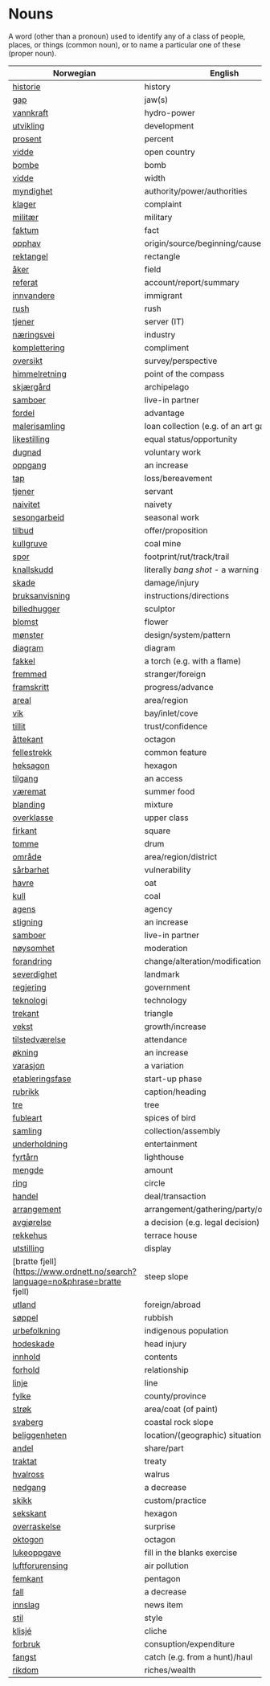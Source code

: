 # Nouns

A word (other than a pronoun) used to identify any of a class of people, places, or things (common noun), or to name a particular one of these (proper noun).

| Norwegian | English | Gender |
| --- | --- | --- |
| [historie](https://www.ordnett.no/search?language=no&phrase=historie) | history | m/f |
| [gap](https://www.ordnett.no/search?language=no&phrase=gap) | jaw(s) | m |
| [vannkraft](https://www.ordnett.no/search?language=no&phrase=vannkraft) | hydro-power | m |
| [utvikling](https://www.ordnett.no/search?language=no&phrase=utvikling) | development | m |
| [prosent](https://www.ordnett.no/search?language=no&phrase=prosent) | percent | m |
| [vidde](https://www.ordnett.no/search?language=no&phrase=vidde) | open country | m |
| [bombe](https://www.ordnett.no/search?language=no&phrase=bombe) | bomb | m |
| [vidde](https://www.ordnett.no/search?language=no&phrase=vidde) | width | m/f |
| [myndighet](https://www.ordnett.no/search?language=no&phrase=myndighet) | authority/power/authorities | m |
| [klager](https://www.ordnett.no/search?language=no&phrase=klager) | complaint | m |
| [militær](https://www.ordnett.no/search?language=no&phrase=militær) | military | m |
| [faktum](https://www.ordnett.no/search?language=no&phrase=faktum) | fact | i |
| [opphav](https://www.ordnett.no/search?language=no&phrase=opphav) | origin/source/beginning/cause | i |
| [rektangel](https://www.ordnett.no/search?language=no&phrase=rektangel) | rectangle | i |
| [åker](https://www.ordnett.no/search?language=no&phrase=åker) | field | m |
| [referat](https://www.ordnett.no/search?language=no&phrase=referat) | account/report/summary | i |
| [innvandere](https://www.ordnett.no/search?language=no&phrase=innvandere) | immigrant | m |
| [rush](https://www.ordnett.no/search?language=no&phrase=rush) | rush | i |
| [tjener](https://www.ordnett.no/search?language=no&phrase=tjener) | server (IT) | m |
| [næringsvei](https://www.ordnett.no/search?language=no&phrase=næringsvei) | industry | m |
| [komplettering](https://www.ordnett.no/search?language=no&phrase=komplettering) | compliment | m |
| [oversikt](https://www.ordnett.no/search?language=no&phrase=oversikt) | survey/perspective | m |
| [himmelretning](https://www.ordnett.no/search?language=no&phrase=himmelretning) | point of the compass | m |
| [skjærgård](https://www.ordnett.no/search?language=no&phrase=skjærgård) | archipelago | m |
| [samboer](https://www.ordnett.no/search?language=no&phrase=samboer) | live-in partner | m |
| [fordel](https://www.ordnett.no/search?language=no&phrase=fordel) | advantage | m |
| [malerisamling](https://www.ordnett.no/search?language=no&phrase=malerisamling) | loan collection (e.g. of an art gallery) | m |
| [likestilling](https://www.ordnett.no/search?language=no&phrase=likestilling) | equal status/opportunity | m |
| [dugnad](https://www.ordnett.no/search?language=no&phrase=dugnad) | voluntary work | m |
| [oppgang](https://www.ordnett.no/search?language=no&phrase=oppgang) | an increase | m |
| [tap](https://www.ordnett.no/search?language=no&phrase=tap) | loss/bereavement | i |
| [tjener](https://www.ordnett.no/search?language=no&phrase=tjener) | servant | m |
| [naivitet](https://www.ordnett.no/search?language=no&phrase=naivitet) | naivety | m |
| [sesongarbeid](https://www.ordnett.no/search?language=no&phrase=sesongarbeid) | seasonal work | i |
| [tilbud](https://www.ordnett.no/search?language=no&phrase=tilbud) | offer/proposition | i |
| [kullgruve](https://www.ordnett.no/search?language=no&phrase=kullgruve) | coal mine | m |
| [spor](https://www.ordnett.no/search?language=no&phrase=spor) | footprint/rut/track/trail | i |
| [knallskudd](https://www.ordnett.no/search?language=no&phrase=knallskudd) | literally _bang shot_ - a warning shot gun | i |
| [skade](https://www.ordnett.no/search?language=no&phrase=skade) | damage/injury | m |
| [bruksanvisning](https://www.ordnett.no/search?language=no&phrase=bruksanvisning) | instructions/directions | m |
| [billedhugger](https://www.ordnett.no/search?language=no&phrase=billedhugger) | sculptor | m |
| [blomst](https://www.ordnett.no/search?language=no&phrase=blomst) | flower | m |
| [mønster](https://www.ordnett.no/search?language=no&phrase=mønster) | design/system/pattern | i |
| [diagram](https://www.ordnett.no/search?language=no&phrase=diagram) | diagram | i |
| [fakkel](https://www.ordnett.no/search?language=no&phrase=fakkel) | a torch (e.g. with a flame) | m |
| [fremmed](https://www.ordnett.no/search?language=no&phrase=fremmed) | stranger/foreign | m |
| [framskritt](https://www.ordnett.no/search?language=no&phrase=framskritt) | progress/advance | i |
| [areal](https://www.ordnett.no/search?language=no&phrase=areal) | area/region | i |
| [vik](https://www.ordnett.no/search?language=no&phrase=vik) | bay/inlet/cove | m |
| [tillit](https://www.ordnett.no/search?language=no&phrase=tillit) | trust/confidence | m |
| [åttekant](https://www.ordnett.no/search?language=no&phrase=åttekant) | octagon | m |
| [fellestrekk](https://www.ordnett.no/search?language=no&phrase=fellestrekk) | common feature | i |
| [heksagon](https://www.ordnett.no/search?language=no&phrase=heksagon) | hexagon | m |
| [tilgang](https://www.ordnett.no/search?language=no&phrase=tilgang) | an access | i |
| [væremat](https://www.ordnett.no/search?language=no&phrase=væremat) | summer food | m |
| [blanding](https://www.ordnett.no/search?language=no&phrase=blanding) | mixture | m |
| [overklasse](https://www.ordnett.no/search?language=no&phrase=overklasse) | upper class | m |
| [firkant](https://www.ordnett.no/search?language=no&phrase=firkant) | square | m |
| [tomme](https://www.ordnett.no/search?language=no&phrase=tomme) | drum | m |
| [område](https://www.ordnett.no/search?language=no&phrase=område) | area/region/district | i |
| [sårbarhet](https://www.ordnett.no/search?language=no&phrase=sårbarhet) | vulnerability | m |
| [havre](https://www.ordnett.no/search?language=no&phrase=havre) | oat | m |
| [kull](https://www.ordnett.no/search?language=no&phrase=kull) | coal | i |
| [agens](https://www.ordnett.no/search?language=no&phrase=agens) | agency | m |
| [stigning](https://www.ordnett.no/search?language=no&phrase=stigning) | an increase | m |
| [samboer](https://www.ordnett.no/search?language=no&phrase=samboer) | live-in partner | m |
| [nøysomhet](https://www.ordnett.no/search?language=no&phrase=nøysomhet) | moderation | m |
| [forandring](https://www.ordnett.no/search?language=no&phrase=forandring) | change/alteration/modification | m |
| [severdighet](https://www.ordnett.no/search?language=no&phrase=severdighet) | landmark | m |
| [regjering](https://www.ordnett.no/search?language=no&phrase=regjering) | government | m |
| [teknologi](https://www.ordnett.no/search?language=no&phrase=teknologi) | technology | m |
| [trekant](https://www.ordnett.no/search?language=no&phrase=trekant) | triangle | m |
| [vekst](https://www.ordnett.no/search?language=no&phrase=vekst) | growth/increase | m |
| [tilstedværelse](https://www.ordnett.no/search?language=no&phrase=tilstedværelse) | attendance | i |
| [økning](https://www.ordnett.no/search?language=no&phrase=økning) | an increase | m |
| [varasjon](https://www.ordnett.no/search?language=no&phrase=varasjon) | a variation | m |
| [etableringsfase](https://www.ordnett.no/search?language=no&phrase=etableringsfase) | start-up phase | m |
| [rubrikk](https://www.ordnett.no/search?language=no&phrase=rubrikk) | caption/heading | m |
| [tre](https://www.ordnett.no/search?language=no&phrase=tre) | tree | i |
| [fubleart](https://www.ordnett.no/search?language=no&phrase=fubleart) | spices of bird | m/f |
| [samling](https://www.ordnett.no/search?language=no&phrase=samling) | collection/assembly | m |
| [underholdning](https://www.ordnett.no/search?language=no&phrase=underholdning) | entertainment | m |
| [fyrtårn](https://www.ordnett.no/search?language=no&phrase=fyrtårn) | lighthouse | i |
| [mengde](https://www.ordnett.no/search?language=no&phrase=mengde) | amount | m |
| [ring](https://www.ordnett.no/search?language=no&phrase=ring) | circle | m |
| [handel](https://www.ordnett.no/search?language=no&phrase=handel) | deal/transaction | m |
| [arrangement](https://www.ordnett.no/search?language=no&phrase=arrangement) | arrangement/gathering/party/organisation | i |
| [avgjørelse](https://www.ordnett.no/search?language=no&phrase=avgjørelse) | a decision (e.g. legal decision) | m |
| [rekkehus](https://www.ordnett.no/search?language=no&phrase=rekkehus) | terrace house | i |
| [utstilling](https://www.ordnett.no/search?language=no&phrase=utstilling) | display | m |
| [bratte fjell](https://www.ordnett.no/search?language=no&phrase=bratte fjell) | steep slope | m |
| [utland](https://www.ordnett.no/search?language=no&phrase=utland) | foreign/abroad | m |
| [søppel](https://www.ordnett.no/search?language=no&phrase=søppel) | rubbish | i |
| [urbefolkning](https://www.ordnett.no/search?language=no&phrase=urbefolkning) | indigenous population | m |
| [hodeskade](https://www.ordnett.no/search?language=no&phrase=hodeskade) | head injury | m |
| [innhold](https://www.ordnett.no/search?language=no&phrase=innhold) | contents | i |
| [forhold](https://www.ordnett.no/search?language=no&phrase=forhold) | relationship | i |
| [linje](https://www.ordnett.no/search?language=no&phrase=linje) | line | m |
| [fylke](https://www.ordnett.no/search?language=no&phrase=fylke) | county/province | i |
| [strøk](https://www.ordnett.no/search?language=no&phrase=strøk) | area/coat (of paint) | i |
| [svaberg](https://www.ordnett.no/search?language=no&phrase=svaberg) | coastal rock slope | i |
| [beliggenheten](https://www.ordnett.no/search?language=no&phrase=beliggenheten) | location/(geographic) situation | m/f |
| [andel](https://www.ordnett.no/search?language=no&phrase=andel) | share/part | m |
| [traktat](https://www.ordnett.no/search?language=no&phrase=traktat) | treaty | m |
| [hvalross](https://www.ordnett.no/search?language=no&phrase=hvalross) | walrus | m |
| [nedgang](https://www.ordnett.no/search?language=no&phrase=nedgang) | a decrease | m |
| [skikk](https://www.ordnett.no/search?language=no&phrase=skikk) | custom/practice | m |
| [sekskant](https://www.ordnett.no/search?language=no&phrase=sekskant) | hexagon | m |
| [overraskelse](https://www.ordnett.no/search?language=no&phrase=overraskelse) | surprise | m |
| [oktogon](https://www.ordnett.no/search?language=no&phrase=oktogon) | octagon | m |
| [lukeoppgave](https://www.ordnett.no/search?language=no&phrase=lukeoppgave) | fill in the blanks exercise | m |
| [luftforurensing](https://www.ordnett.no/search?language=no&phrase=luftforurensing) | air pollution | m |
| [femkant](https://www.ordnett.no/search?language=no&phrase=femkant) | pentagon | m |
| [fall](https://www.ordnett.no/search?language=no&phrase=fall) | a decrease | i |
| [innslag](https://www.ordnett.no/search?language=no&phrase=innslag) | news item | i |
| [stil](https://www.ordnett.no/search?language=no&phrase=stil) | style | m |
| [klisjé](https://www.ordnett.no/search?language=no&phrase=klisjé) | cliche | m |
| [forbruk](https://www.ordnett.no/search?language=no&phrase=forbruk) | consuption/expenditure | i |
| [fangst](https://www.ordnett.no/search?language=no&phrase=fangst) | catch (e.g. from a hunt)/haul | m |
| [rikdom](https://www.ordnett.no/search?language=no&phrase=rikdom) | riches/wealth | m |

